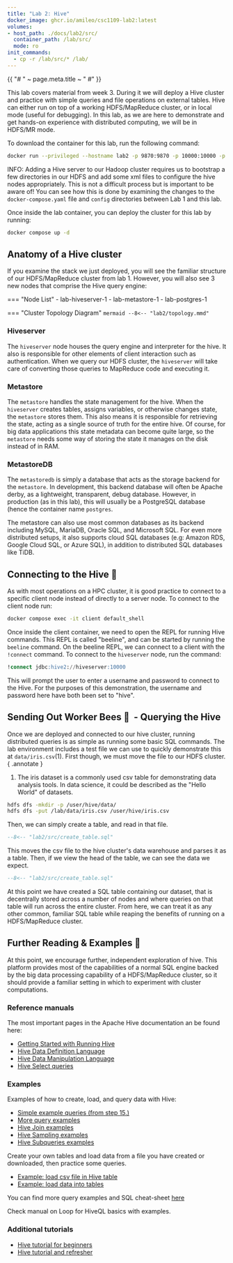 ```yaml
---
title: "Lab 2: Hive"
docker_image: ghcr.io/amileo/csc1109-lab2:latest
volumes:
- host_path: ./docs/lab2/src/
  container_path: /lab/src/
  mode: ro
init_commands:
  - cp -r /lab/src/* /lab/
---
```


{{ "# " ~ page.meta.title ~ " #" }}

This lab covers material from week 3. During it we will deploy a Hive cluster and practice with
simple queries and file operations on external tables. Hive can either run on top of a working
HDFS/MapReduce cluster, or in local mode (useful for debugging). In this lab, as we are here
to demonstrate and get hands-on experience with distributed computing, we will be in HDFS/MR mode.

To download the container for this lab, run the following command:

```sh
docker run --privileged --hostname lab2 -p 9870:9870 -p 10000:10000 -p 10002:10002 -it {{ page.meta.docker_image }}
```

INFO: Adding a Hive server to our Hadoop cluster requires us to bootstrap a few directories in our
HDFS and add some xml files to configure the hive nodes appropriately. This is not a difficult
process but is important to be aware of! You can see how this is done by examining the changes to
the `docker-compose.yaml` file and `config` directories between Lab 1 and this lab.

Once inside the lab container, you can deploy the cluster for this lab by running:

```sh { .test-block #ghcr.io/amileo/csc1109-lab2:latest }
docker compose up -d
```

## Anatomy of a Hive cluster ##

If you examine the stack we just deployed, you will see the familiar structure of our
HDFS/MapReduce cluster from lab 1. However, you will also see 3 new nodes that comprise the Hive
query engine:

=== "Node List"
    - lab-hiveserver-1
    - lab-metastore-1
    - lab-postgres-1

=== "Cluster Topology Diagram"
    ```mermaid
    --8<-- "lab2/topology.mmd"
    ```

### Hiveserver ###

The `hiveserver` node houses the query engine and interpreter for the hive. It also is responsible
for other elements of client interaction such as authentication. When we query our HDFS cluster,
the `hiveserver` will take care of converting those queries to MapReduce code and executing it.

### Metastore ###

The `metastore` handles the state management for the hive. When the `hiveserver` creates tables,
assigns variables, or otherwise changes state, the `metastore` stores them. This also means it is
responsible for retrieving the state, acting as a single source of truth for the entire hive. Of
course, for big data applications this state metadata can become quite large, so the `metastore`
needs some way of storing the state it manages on the disk instead of in RAM.

### MetastoreDB ###

The `metastoredb` is simply a database that acts as the storage backend for the `metastore`. In
development, this backend database will often be Apache derby, as a lightweight, transparent, debug
database. However, in production (as in this lab), this will usually be a PostgreSQL database (hence
the container name `postgres`.

The metastore can also use most common databases as its backend including MySQL, MariaDB, Oracle
SQL, and Microsoft SQL. For even more distributed setups, it also supports cloud SQL databases (e.g:
Amazon RDS, Google Cloud SQL, or Azure SQL), in addition to distributed SQL databases like TiDB.

## Connecting to the Hive 󱃎&nbsp; ##

As with most operations on a HPC cluster, it is good practice to connect to a specific client node
instead of directly to a server node. To connect to the client node run:

```sh
docker compose exec -it client default_shell
```

Once inside the client container, we need to open the REPL for running Hive commands. This REPL is
called "beeline", and can be started by running the `beeline` command. On the beeline REPL, we can
connect to a client with the `!connect` command. To connect to the `hiveserver` node, run the
command:

```sql
!connect jdbc:hive2://hiveserver:10000
```

This will prompt the user to enter a username and password to connect to the Hive. For the purposes
of this demonstration, the username and password here have both been set to "hive".

## Sending Out Worker Bees 󰾢&nbsp; - Querying the Hive ###

Once we are deployed and connected to our hive cluster, running distributed queries is as simple
as running some basic SQL commands. The lab environment includes a test file we can use to quickly
demonstrate this at `data/iris.csv`(1). First though, we must move the file to our HDFS cluster.
{ .annotate }

1. The iris dataset is a commonly used csv table for demonstrating data analysis tools. In data
science, it could be described as the "Hello World" of datasets.

```sh { .test-block #ghcr.io/amileo/csc1109-lab2:latest }
hdfs dfs -mkdir -p /user/hive/data/
hdfs dfs -put /lab/data/iris.csv /user/hive/iris.csv
```

Then, we can simply create a table, and read in that file.

```sql
--8<-- "lab2/src/create_table.sql"
```

This moves the csv file to the hive cluster's data warehouse and parses it as a table. Then, if we
view the head of the table, we can see the data we expect.

```sql
--8<-- "lab2/src/create_table.sql"
```

At this point we have created a SQL table containing our dataset, that is decentrally stored across
a number of nodes and where queries on that table will run across the entire cluster. From here, we
can treat it as any other common, familiar SQL table while reaping the benefits of running on a
HDFS/MapReduce cluster.

## Further Reading & Examples &nbsp; ##

At this point, we encourage further, independent exploration of hive. This platform provides most
of the capabilities of a normal SQL engine backed by the big data processing capability of a
HDFS/MapReduce cluster, so it should provide a familiar setting in which to experiment with cluster
computations.

### Reference manuals ###

The most important pages in the Apache Hive documentation an be found here:

- [Getting Started with Running Hive](https://cwiki.apache.org/confluence/display/Hive/GettingStarted#GettingStarted-RunningHiveCLI)
- [Hive Data Definition Language](https://cwiki.apache.org/confluence/display/Hive/LanguageManual+DDL)
- [Hive Data Manipulation Language](https://cwiki.apache.org/confluence/display/Hive/LanguageManual+DML#LanguageManualDML-HiveDataManipulationLanguage)
- [Hive Select queries](https://cwiki.apache.org/confluence/display/Hive/LanguageManual+Select)

### Examples ###

Examples of how to create, load, and query data with Hive:

- [Simple example queries (from step 15.)](https://www.java-success.com/10-setting-getting-started-hive-mac/)
- [More query examples](https://datapeaker.com/en/big--data/hive-queries-15-basic-hive-queries-for-data-engineers/)
- [Hive Join examples](https://www.sparkcodehub.com/hive/mastering-hive-joins)
- [Hive Sampling examples](https://dwgeek.com/hive-table-sampling-concept-and-example.html/)
- [Hive Subqueries examples](https://dwgeek.com/apache-hive-correlated-subquery-and-its-restrictions.html/)

Create your own tables and load data from a file you have created or downloaded, then
practice some queries.

- [Example: load csv file in Hive table](https://sparkbyexamples.com/apache-hive/hive-load-csv-file-into-table/)
- [Example: load data into tables](https://www.geeksforgeeks.org/hive-load-data-into-table/)

You can find more query examples and SQL cheat-sheet
[here](https://hortonworks.com/blog/hive-cheat-sheet-for-sql-users/)

Check manual on Loop for HiveQL basics with examples.

### Additional tutorials ###

- [Hive tutorial for beginners](https://www.guru99.com/hive-tutorials.html)
- [Hive tutorial and refresher](https://www.analyticsvidhya.com/blog/2020/12/15-basic-and-highly-used-hive-queries-that-all-data-engineers-must-know/)
